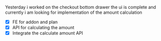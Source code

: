 Yesterday i worked on the checkout bottom drawer the ui is complete and currently i am looking for implementation of the amount calculation

- [x] FE for addon and plan  
- [x] API for calculating the amount
- [x] Integrate the calculate amount API
